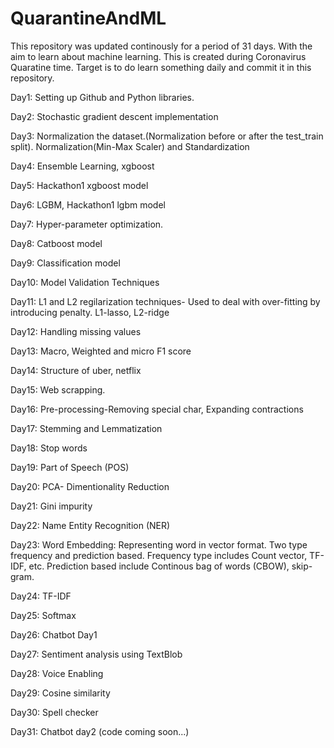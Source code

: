 # QuarantineAndML
This repository was updated continously for a period of 31 days. With the aim to learn about machine learning. This is created during Coronavirus Quaratine time. Target is to do learn something daily and commit it in this repository.


Day1: Setting up Github and Python libraries.

Day2: Stochastic gradient descent implementation

Day3: Normalization the dataset.(Normalization before or after the test_train split). Normalization(Min-Max Scaler) and Standardization

Day4: Ensemble Learning, xgboost

Day5: Hackathon1 xgboost model

Day6: LGBM,  Hackathon1 lgbm model

Day7: Hyper-parameter optimization.

Day8: Catboost model

Day9: Classification model

Day10: Model Validation Techniques

Day11: L1 and L2 regilarization techniques- Used to deal with over-fitting by introducing penalty. L1-lasso, L2-ridge

Day12: Handling missing values

Day13: Macro, Weighted and micro F1 score

Day14: Structure of uber, netflix

Day15: Web scrapping.

Day16: Pre-processing-Removing special char, Expanding contractions

Day17: Stemming and Lemmatization

Day18: Stop words

Day19: Part of Speech (POS)

Day20: PCA- Dimentionality Reduction

Day21: Gini impurity

Day22: Name Entity Recognition (NER)

Day23: Word Embedding: Representing word in vector format. Two type frequency and prediction based. Frequency type includes Count vector, TF-IDF, etc. Prediction based include Continous bag of words (CBOW), skip-gram.

Day24: TF-IDF

Day25: Softmax 

Day26: Chatbot Day1

Day27: Sentiment analysis using TextBlob

Day28: Voice Enabling

Day29: Cosine similarity

Day30: Spell checker

Day31: Chatbot day2 (code coming soon...)